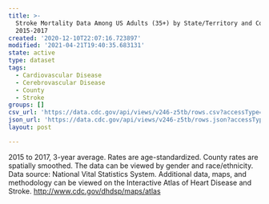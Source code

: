 ```yaml
---
title: >-
  Stroke Mortality Data Among US Adults (35+) by State/Territory and County –
  2015-2017
created: '2020-12-10T22:07:16.723897'
modified: '2021-04-21T19:40:35.683131'
state: active
type: dataset
tags:
  - Cardiovascular Disease
  - Cerebrovascular Disease
  - County
  - Stroke
groups: []
csv_url: 'https://data.cdc.gov/api/views/v246-z5tb/rows.csv?accessType=DOWNLOAD'
json_url: 'https://data.cdc.gov/api/views/v246-z5tb/rows.json?accessType=DOWNLOAD'
layout: post

---
```

2015 to 2017, 3-year average. Rates are age-standardized. County rates are spatially smoothed. The data can be viewed by gender and race/ethnicity. Data source: National Vital Statistics System. Additional data, maps, and methodology can be viewed on the Interactive Atlas of Heart Disease and Stroke. 
http://www.cdc.gov/dhdsp/maps/atlas
